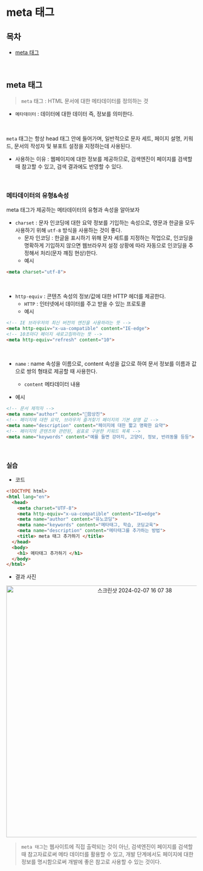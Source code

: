# meta 태그

## 목차
- [meta 태그](#meta-태그)

</br>

## meta 태그

> `meta` 태그 : HTML 문서에 대한 메타데이터를 정의하는 것
- `메타데이터` : 데이터에 대한 데이터 즉, 정보를 의미한다.

<br>

`meta` 태그는 항상 head 태그 안에 들어가며, 일반적으로 문자 세트, 페이지 설명, 키워드, 문서의 작성자 및 뷰포트 설정을 지정하는데 사용된다.
- 사용하는 이유 : 웹페이지에 대한 정보를 제공하므로, 검색엔진이 페이지를 검색할 때 참고할 수 있고, 검색 결과에도 반영할 수 있다.

<br>

### 메타데이터의 유형&속성

meta 태그가 제공하는 메타데이터의 유형과 속성을 알아보자

- `charset` : 문자 인코딩에 대한 요약 정보를 기입하는 속성으로, 영문과 한글을 모두 사용하기 위해 `utf-8` 방식을 사용하는 것이 좋다.
  - 문자 인코딩 : 한글을 표시하기 위해 문자 세트를 지정하는 작업으로, 인코딩을 명확하게 기입하지 않으면 웹브라우저 설정 상황에 따라 자동으로 인코딩을 추정해서 처리(문자 꺠짐 현상)한다.
  - 예시
```html
<meta charset="utf-8">
```

<br>

- `http-equiv` : 콘텐츠 속성의 정보/값에 대한 HTTP 헤더를 제공한다.
  - `HTTP` : 인터넷에서 데이터를 주고 받을 수 있는 프로토콜
  - 예시
```html
<!-- IE 브라우저의 최신 버전의 엔진을 사용하라는 뜻 -->
<meta http-equiv="x-ua-compatible" content="IE-edge">
<!-- 10초마다 페이지 새로고침하라는 뜻 -->
<meta http-equiv="refresh" content="10">
```

<br>

- `name` : name 속성을 이름으로, content 속성을 값으로 하여 문서 정보를 이름과 값으로 쌍의 형태로 제공할 때 사용한다.
  - `content` 메타데이터 내용

- 예시
```html
<!-- 문서 제작자 -->
<meta name="author" content="함상진">
<!-- 페이지에 대한 요약, 브라우저 즐겨찾기 페이지의 기본 설명 값 -->
<meta name="description" content="페이지에 대한 짧고 명확한 요약">
<!-- 페이지의 콘텐츠와 관련된, 쉼표로 구분한 키워드 목록 -->
<meta name="keywords" content="예를 들면 강아지, 고양이, 정보, 반려동물 등등">
```

<br>

### 실습

- 코드
```html
<!DOCTYPE html>
<html lang="en">
  <head>
    <meta charset="UTF-8">
    <meta http-equiv="x-ua-compatible" content="IE=edge">
    <meta name="author" content="유노코딩">
    <meta name="keywords" content="메타태그, 학습, 코딩교육">
    <meta name="description" content="메타태그를 추가하는 방법">
    <title> meta 태그 추가하기 </title>
  </head>
  <body>
    <h1> 메타태그 추가하기 </h1>
  </body>
</html>
```

- 결과 사진
<p align=center>
<img width="664" alt="스크린샷 2024-02-07 16 07 38" src="https://github.com/hamsangjin/TIL/assets/103736614/c00d8fae-3caf-45e4-8cf4-f6fd3a4bd976">
</p>

> `meta 태그`는 웹사이트에 직접 출력되는 것이 아닌, 검색엔진이 페이지를 검색할 때 참고자료로써 메타 데이터를 활용할 수 있고, 개발 단계에서도 페이지에 대한 정보를 명시함으로써 개발에 좋은 참고로 사용할 수 있는 것이다.
